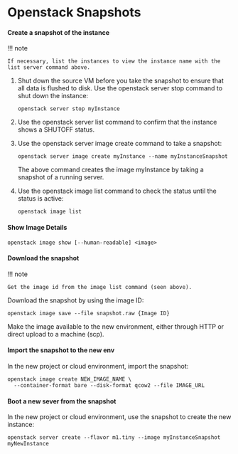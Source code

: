 # Openstack Snapshots

#### Create a snapshot of the instance

!!! note

    If necessary, list the instances to view the instance name with the list server command above.

1. Shut down the source VM before you take the snapshot to ensure that all data is flushed to disk. Use the openstack server stop command to shut down the instance:

    ``` shell
    openstack server stop myInstance
    ```

2. Use the openstack server list command to confirm that the instance shows a SHUTOFF status.

3. Use the openstack server image create command to take a snapshot:

    ``` shell
    openstack server image create myInstance --name myInstanceSnapshot
    ```

    The above command creates the image myInstance by taking a snapshot of a running server.

4. Use the openstack image list command to check the status until the status is active:

    ``` shell
    openstack image list
    ```

#### Show Image Details

``` shell
openstack image show [--human-readable] <image>
```

#### Download the snapshot

!!! note

    Get the image id from the image list command (seen above).

Download the snapshot by using the image ID:

``` shell
openstack image save --file snapshot.raw {Image ID}
```

Make the image available to the new environment, either through HTTP or direct upload to a machine (scp).

#### Import the snapshot to the new env

In the new project or cloud environment, import the snapshot:

``` shell
openstack image create NEW_IMAGE_NAME \
  --container-format bare --disk-format qcow2 --file IMAGE_URL
```

#### Boot a new sever from the snapshot

In the new project or cloud environment, use the snapshot to create the new instance:

``` shell
openstack server create --flavor m1.tiny --image myInstanceSnapshot myNewInstance
```
